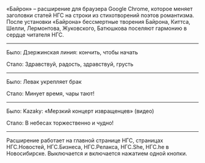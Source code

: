 «Байрон» – расширение для браузера Google Chrome, которое меняет заголовки статей НГС на строки из стихотворений поэтов романтизма.
После установки «Байрона» бессмертные творения Байрона, Киттса, Шелли, Лермонтова, Жуковского, Батюшкова поселяют гармонию в сердце читателя НГС.

* * * * *

Было:
Дзержинская линия: кончить, чтобы начать

Стало:
Здравствуй, радость, здравствуй, грусть

* * * * *

Было:
Левак укрепляет брак

Стало:
Минует время, чары тают!

* * * * *

Было:
Kazaky: «Мерзкий концерт извращенцев» (видео)

Стало:
В небесах торжественно и чудно!

* * * * *

Расширение работает на главной странице НГС, страницах НГС.Новостей, НГС.Бизнеса, НГС.Релакса, НГС.She, НГС.he в Новосибирске. Выключается и включается нажатием одной кнопки.